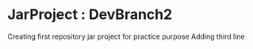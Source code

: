 # JarProject : DevBranch2
Creating first repository jar project for practice purpose
Adding third line
